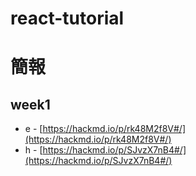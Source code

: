 # react-tutorial

# 簡報

## week1

- e - [https://hackmd.io/p/rk48M2f8V#/](https://hackmd.io/p/rk48M2f8V#/)
- h - [https://hackmd.io/p/SJvzX7nB4#/](https://hackmd.io/p/SJvzX7nB4#/)
